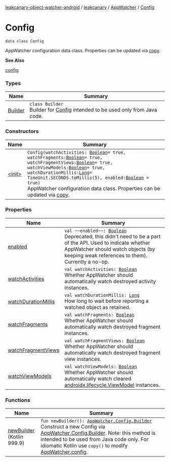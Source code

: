 [leakcanary-object-watcher-android](../../../index.md) / [leakcanary](../../index.md) / [AppWatcher](../index.md) / [Config](./index.md)

# Config

`data class Config`

AppWatcher configuration data class. Properties can be updated via [copy](#).

**See Also**

[config](../config.md)

### Types

| Name | Summary |
|---|---|
| [Builder](-builder/index.md) | `class Builder`<br>Builder for [Config](./index.md) intended to be used only from Java code. |

### Constructors

| Name | Summary |
|---|---|
| [&lt;init&gt;](-init-.md) | `Config(watchActivities: `[`Boolean`](https://kotlinlang.org/api/latest/jvm/stdlib/kotlin/-boolean/index.html)` = true, watchFragments: `[`Boolean`](https://kotlinlang.org/api/latest/jvm/stdlib/kotlin/-boolean/index.html)` = true, watchFragmentViews: `[`Boolean`](https://kotlinlang.org/api/latest/jvm/stdlib/kotlin/-boolean/index.html)` = true, watchViewModels: `[`Boolean`](https://kotlinlang.org/api/latest/jvm/stdlib/kotlin/-boolean/index.html)` = true, watchDurationMillis: `[`Long`](https://kotlinlang.org/api/latest/jvm/stdlib/kotlin/-long/index.html)` = TimeUnit.SECONDS.toMillis(5), enabled: `[`Boolean`](https://kotlinlang.org/api/latest/jvm/stdlib/kotlin/-boolean/index.html)` = true)`<br>AppWatcher configuration data class. Properties can be updated via [copy](#). |

### Properties

| Name | Summary |
|---|---|
| [enabled](enabled.md) | `val ~~enabled~~: `[`Boolean`](https://kotlinlang.org/api/latest/jvm/stdlib/kotlin/-boolean/index.html)<br>Deprecated, this didn't need to be a part of the API. Used to indicate whether AppWatcher should watch objects (by keeping weak references to them). Currently a no-op. |
| [watchActivities](watch-activities.md) | `val watchActivities: `[`Boolean`](https://kotlinlang.org/api/latest/jvm/stdlib/kotlin/-boolean/index.html)<br>Whether AppWatcher should automatically watch destroyed activity instances. |
| [watchDurationMillis](watch-duration-millis.md) | `val watchDurationMillis: `[`Long`](https://kotlinlang.org/api/latest/jvm/stdlib/kotlin/-long/index.html)<br>How long to wait before reporting a watched object as retained. |
| [watchFragments](watch-fragments.md) | `val watchFragments: `[`Boolean`](https://kotlinlang.org/api/latest/jvm/stdlib/kotlin/-boolean/index.html)<br>Whether AppWatcher should automatically watch destroyed fragment instances. |
| [watchFragmentViews](watch-fragment-views.md) | `val watchFragmentViews: `[`Boolean`](https://kotlinlang.org/api/latest/jvm/stdlib/kotlin/-boolean/index.html)<br>Whether AppWatcher should automatically watch destroyed fragment view instances. |
| [watchViewModels](watch-view-models.md) | `val watchViewModels: `[`Boolean`](https://kotlinlang.org/api/latest/jvm/stdlib/kotlin/-boolean/index.html)<br>Whether AppWatcher should automatically watch cleared [androidx.lifecycle.ViewModel](#) instances. |

### Functions

| Name | Summary |
|---|---|
| [newBuilder](new-builder.md)<br>(Kotlin 999.9) | `fun newBuilder(): `[`AppWatcher.Config.Builder`](-builder/index.md)<br>Construct a new Config via [AppWatcher.Config.Builder](-builder/index.md). Note: this method is intended to be used from Java code only. For idiomatic Kotlin use `copy()` to modify [AppWatcher.config](../config.md). |
